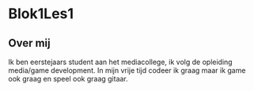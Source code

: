 # Blok1Les1
## Over mij
Ik ben eerstejaars student aan het mediacollege, ik volg de opleiding media/game development.
In mijn vrije tijd codeer ik graag maar ik game ook graag en speel ook graag gitaar.
